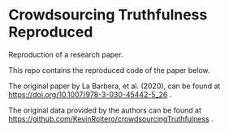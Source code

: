 # Crowdsourcing Truthfulness Reproduced
Reproduction of a research paper.

This repo contains the reproduced code of the paper below.

The original paper by La Barbera, et al. (2020), can be found at https://doi.org/10.1007/978-3-030-45442-5_26 .

The original data provided by the authors can be found at https://github.com/KevinRoitero/crowdsourcingTruthfulness .
